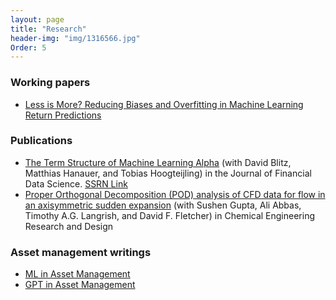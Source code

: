 ```yaml
---
layout: page
title: "Research"
header-img: "img/1316566.jpg"
Order: 5
---
```


### Working papers

* [Less is More? Reducing Biases and Overfitting in Machine Learning Return Predictions](https://papers.ssrn.com/sol3/papers.cfm?abstract_id=4497739)


### Publications
* [The Term Structure of Machine Learning Alpha](https:/doi.org/10.3905/jfds.2023.1.135) (with David Blitz, Matthias Hanauer, and Tobias Hoogteijling) in the Journal of Financial Data Science. [SSRN Link](https://papers.ssrn.com/sol3/papers.cfm?abstract_id=4474637)
* [Proper Orthogonal Decomposition (POD) analysis of CFD data for flow in an axisymmetric sudden expansion](https://doi.org/10.1016/j.cherd.2017.05.017)
(with Sushen Gupta, Ali Abbas, Timothy A.G. Langrish, and David F. Fletcher) in Chemical Engineering Research and Design 

### Asset management writings

* [ML in Asset Management](https://www.robeco.com/en-int/insights/2023/03/machine-learning-models-can-spot-interesting-interactions)
* [GPT in Asset Management](https://www.robeco.com/en-int/insights/2023/04/harnessing-gpt-for-smarter-asset-management-prospects-and-perils)
